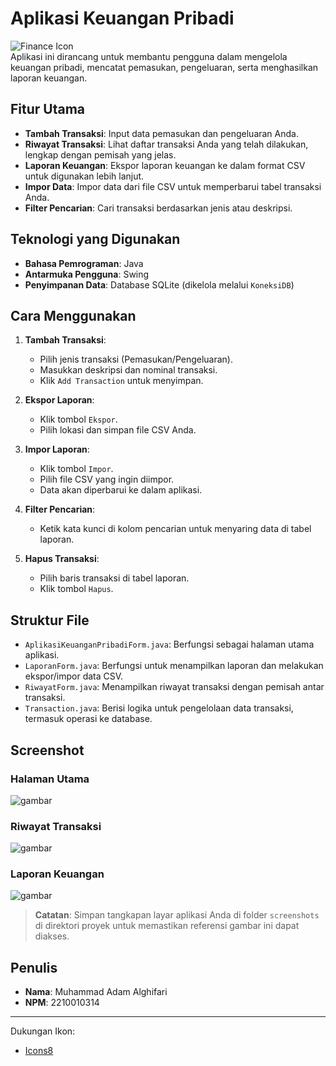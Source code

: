 # Aplikasi Keuangan Pribadi

![Finance Icon](https://img.icons8.com/color/48/money.png)  
Aplikasi ini dirancang untuk membantu pengguna dalam mengelola keuangan pribadi, mencatat pemasukan, pengeluaran, serta menghasilkan laporan keuangan.

## Fitur Utama

- **Tambah Transaksi**: Input data pemasukan dan pengeluaran Anda.
- **Riwayat Transaksi**: Lihat daftar transaksi Anda yang telah dilakukan, lengkap dengan pemisah yang jelas.
- **Laporan Keuangan**: Ekspor laporan keuangan ke dalam format CSV untuk digunakan lebih lanjut.
- **Impor Data**: Impor data dari file CSV untuk memperbarui tabel transaksi Anda.
- **Filter Pencarian**: Cari transaksi berdasarkan jenis atau deskripsi.

## Teknologi yang Digunakan

- **Bahasa Pemrograman**: Java
- **Antarmuka Pengguna**: Swing
- **Penyimpanan Data**: Database SQLite (dikelola melalui `KoneksiDB`)

## Cara Menggunakan

1. **Tambah Transaksi**:
   - Pilih jenis transaksi (Pemasukan/Pengeluaran).
   - Masukkan deskripsi dan nominal transaksi.
   - Klik `Add Transaction` untuk menyimpan.

2. **Ekspor Laporan**:
   - Klik tombol `Ekspor`.
   - Pilih lokasi dan simpan file CSV Anda.

3. **Impor Laporan**:
   - Klik tombol `Impor`.
   - Pilih file CSV yang ingin diimpor.
   - Data akan diperbarui ke dalam aplikasi.

4. **Filter Pencarian**:
   - Ketik kata kunci di kolom pencarian untuk menyaring data di tabel laporan.

5. **Hapus Transaksi**:
   - Pilih baris transaksi di tabel laporan.
   - Klik tombol `Hapus`.

## Struktur File

- `AplikasiKeuanganPribadiForm.java`: Berfungsi sebagai halaman utama aplikasi.
- `LaporanForm.java`: Berfungsi untuk menampilkan laporan dan melakukan ekspor/impor data CSV.
- `RiwayatForm.java`: Menampilkan riwayat transaksi dengan pemisah antar transaksi.
- `Transaction.java`: Berisi logika untuk pengelolaan data transaksi, termasuk operasi ke database.

## Screenshot

### Halaman Utama
![gambar](https://github.com/user-attachments/assets/75159501-25e4-4900-ac14-b4cee398c3da)


### Riwayat Transaksi
![gambar](https://github.com/user-attachments/assets/03f3997c-d949-4ba5-b621-80e56252990e)


### Laporan Keuangan
![gambar](https://github.com/user-attachments/assets/0bceb28f-b3c4-40e8-93e5-ecb65a4ec616)


> **Catatan**: Simpan tangkapan layar aplikasi Anda di folder `screenshots` di direktori proyek untuk memastikan referensi gambar ini dapat diakses.

## Penulis

- **Nama**: Muhammad Adam Alghifari
- **NPM**: 2210010314

---

Dukungan Ikon:  
- [Icons8](https://icons8.com)
